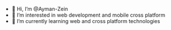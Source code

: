 - 👋 Hi, I’m @Ayman-Zein
- 👀 I’m interested in web development and mobile cross platform
- 🌱 I’m currently learning web and cross platform technologies

<!---
Ayman-Zein/Ayman-Zein is a ✨ special ✨ repository because its `README.md` (this file) appears on your GitHub profile.
You can click the Preview link to take a look at your changes.
--->
